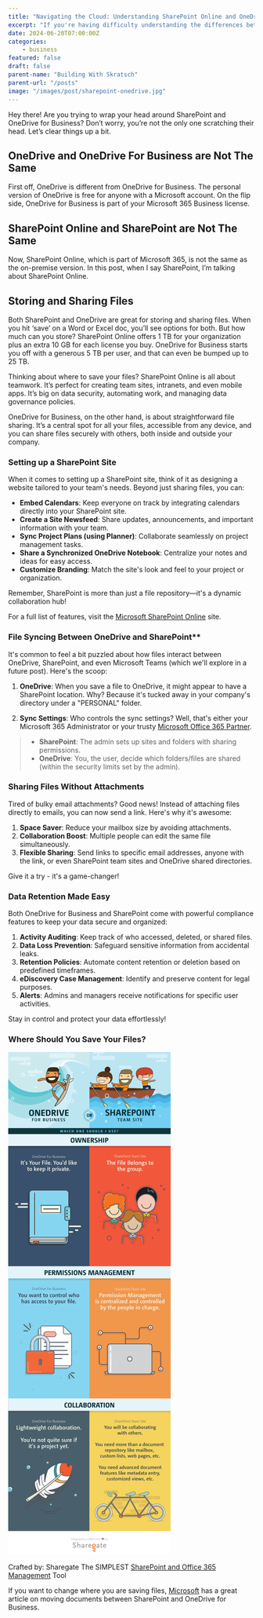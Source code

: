 ```yaml
---
title: "Navigating the Cloud: Understanding SharePoint Online and OneDrive for Business"
excerpt: "If you're having difficulty understanding the differences between SharePoint and OneDrive for Business, you are NOT alone."
date: 2024-06-20T07:00:00Z
categories:
    - business
featured: false
draft: false
parent-name: "Building With Skratsch"
parent-url: "/posts"
image: "/images/post/sharepoint-onedrive.jpg"
---
```


Hey there! Are you trying to wrap your head around SharePoint and OneDrive for Business? Don’t worry, you’re not the only one scratching their head. Let’s clear things up a bit.

## OneDrive and OneDrive For Business are Not The Same

First off, OneDrive is different from OneDrive for Business. The personal version of OneDrive is free for anyone with a Microsoft account. On the flip side, OneDrive for Business is part of your Microsoft 365 Business license.

## SharePoint Online and SharePoint are Not The Same

Now, SharePoint Online, which is part of Microsoft 365, is not the same as the on-premise version. In this post, when I say SharePoint, I’m talking about SharePoint Online.

## Storing and Sharing Files

Both SharePoint and OneDrive are great for storing and sharing files. When you hit ‘save’ on a Word or Excel doc, you’ll see options for both. But how much can you store? SharePoint Online offers 1 TB for your organization plus an extra 10 GB for each license you buy. OneDrive for Business starts you off with a generous 5 TB per user, and that can even be bumped up to 25 TB.

Thinking about where to save your files? SharePoint Online is all about teamwork. It’s perfect for creating team sites, intranets, and even mobile apps. It’s big on data security, automating work, and managing data governance policies.

OneDrive for Business, on the other hand, is about straightforward file sharing. It’s a central spot for all your files, accessible from any device, and you can share files securely with others, both inside and outside your company.

### Setting up a SharePoint Site

When it comes to setting up a SharePoint site, think of it as designing a website tailored to your team's needs. Beyond just sharing files, you can:

- **Embed Calendars**: Keep everyone on track by integrating calendars directly into your SharePoint site.
- **Create a Site Newsfeed**: Share updates, announcements, and important information with your team.
- **Sync Project Plans (using Planner)**: Collaborate seamlessly on project management tasks.
- **Share a Synchronized OneDrive Notebook**: Centralize your notes and ideas for easy access.
- **Customize Branding**: Match the site's look and feel to your project or organization.

Remember, SharePoint is more than just a file repository—it's a dynamic collaboration hub!

For a full list of features, visit the [Microsoft SharePoint Online](https://products.office.com/en-us/sharepoint/sharepoint-online-collaboration-software) site.

### File Syncing Between OneDrive and SharePoint**

It's common to feel a bit puzzled about how files interact between OneDrive, SharePoint, and even Microsoft Teams (which we'll explore in a future post). Here's the scoop:

1. **OneDrive**: When you save a file to OneDrive, it might appear to have a SharePoint location. Why? Because it's tucked away in your company's directory under a "PERSONAL" folder.

2. **Sync Settings**: Who controls the sync settings? Well, that's either your Microsoft 365 Administrator or your trusty [Microsoft Office 365 Partner](/it-services/microsoft-365).

> - **SharePoint**: The admin sets up sites and folders with sharing permissions.
> - **OneDrive**: You, the user, decide which folders/files are shared (within the security limits set by the admin).

### Sharing Files Without Attachments

Tired of bulky email attachments? Good news! Instead of attaching files directly to emails, you can now send a link. Here's why it's awesome:

1. **Space Saver**: Reduce your mailbox size by avoiding attachments.
2. **Collaboration Boost**: Multiple people can edit the same file simultaneously.
3. **Flexible Sharing**: Send links to specific email addresses, anyone with the link, or even SharePoint team sites and OneDrive shared directories.

Give it a try - it's a game-changer!

### Data Retention Made Easy

Both OneDrive for Business and SharePoint come with powerful compliance features to keep your data secure and organized:

1. **Activity Auditing**: Keep track of who accessed, deleted, or shared files.
2. **Data Loss Prevention**: Safeguard sensitive information from accidental leaks.
3. **Retention Policies**: Automate content retention or deletion based on predefined timeframes.
4. **eDiscovery Case Management**: Identify and preserve content for legal purposes.
5. **Alerts**: Admins and managers receive notifications for specific user activities.

Stay in control and protect your data effortlessly!

### Where Should You Save Your Files?

[![OneDrive for Business Versus SharePoint Team Site](/images/post/OneDriveOrSPTeamSite.png)](https://sharegate.com/blog/onedrive-for-business-vs-sharepoint-team-site-infographic)

Crafted by: Sharegate The SIMPLEST [SharePoint and Office 365 Management](https://sharegate.com/tour) Tool

If you want to change where you are saving files, [Microsoft](https://support.office.com/en-us/article/should-i-save-my-documents-to-onedrive-for-business-or-a-team-site-d18d21a0-1f9f-4f6c-ac45-d52afa0a4a2e) has a great article on moving documents between SharePoint and OneDrive for Business.
